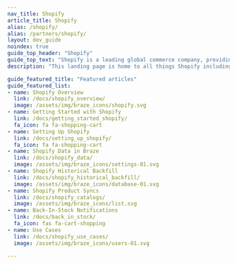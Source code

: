 ```yaml
---
nav_title: Shopify
article_title: Shopify
alias: /shopify/
alias: /partners/shopify/
layout: dev_guide
noindex: true
guide_top_header: "Shopify"
guide_top_text: "Shopify is a leading global commerce company, providing trusted tools to start, grow, market, and manage a retail business of any size. Shopify makes commerce better for everyone with a platform and services that are engineered for reliability while delivering a better shopping experience for consumers everywhere."
description: "This landing page is home to all things Shopify including a Shopify overview, setting up Shopify, Shopify data processing, and more."

guide_featured_title: "Featured articles"
guide_featured_list:
- name: Shopify Overview
  link: /docs/shopify_overview/
  image: /assets/img/braze_icons/shopify.svg
- name: Getting Started with Shopify
  link: /docs/getting_started_shopify/
  fa_icon: fa fa-shopping-cart
- name: Setting Up Shopify
  link: /docs/setting_up_shopify/
  fa_icon: fa fa-shopping-cart
- name: Shopify Data in Braze
  link: /docs/shopify_data/
  image: /assets/img/braze_icons/settings-01.svg
- name: Shopify Historical Backfill
  link: /docs/shopify_historical_backfill/
  image: /assets/img/braze_icons/database-01.svg
- name: Shopify Product Syncs
  link: /docs/shopify_catalogs/
  image: /assets/img/braze_icons/list.svg
- name: Back-In-Stock Notifications
  link: /docs/back_in_stock/
  fa_icon: fas fa-cart-shopping
- name: Use Cases
  link: /docs/shopify_use_cases/
  image: /assets/img/braze_icons/users-01.svg

---
```

<br><br>